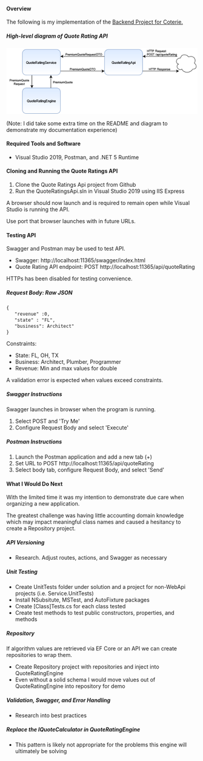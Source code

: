 #### Overview

The following is my implementation of the [Backend Project for Coterie.](https://github.com/CoterieInsure/backend-takehome)

##### High-level diagram of Quote Rating API

![](https://raw.githubusercontent.com/ErikKierstead/Coterie-Backend-Project/main/QuoteRatingAPI-Request-Flow.png?token=AAZ6SN6OGHAVABLTARDSXMTBXRLL2)

(Note: I did take some extra time on the README and diagram to demonstrate my documentation experience)

#### Required Tools and Software

* Visual Studio 2019, Postman, and .NET 5 Runtime

#### Cloning and Running the Quote Ratings API

1. Clone the Quote Ratings Api project from Github
2. Run the QuoteRatingsApi.sln in Visual Studio 2019 using IIS Express

A browser should now launch and is required to remain open while Visual Studio is running the API.  

Use port that browser launches with in future URLs.

#### Testing API

Swagger and Postman may be used to test API.

* Swagger:  http://localhost:11365/swagger/index.html
* Quote Rating API endpoint: POST http://localhost:11365/api/quoteRating

HTTPs has been disabled for testing convenience.

##### Request Body:  Raw JSON

```
{
   "revenue" :0,
   "state" : "FL",
   "business": Architect"
}
```

Constraints:

* State: FL, OH, TX
* Business: Architect, Plumber, Programmer
* Revenue:  Min and max values for double

A validation error is expected when values exceed constraints.

##### Swagger Instructions

Swagger launches in browser when the program is running.

1. Select POST and 'Try Me'
2. Configure Request Body and select 'Execute'

##### Postman Instructions

1. Launch the Postman application and add a new tab (+)
2. Set URL to POST http://localhost:11365/api/quoteRating
3. Select body tab, configure Request Body, and select 'Send'

#### What I Would Do Next

With the limited time it was my intention to demonstrate due care when organizing a new application.

The greatest challenge was having little accounting domain knowledge which may impact meaningful class names and caused a hesitancy to create a Repository project.

##### API Versioning

* Research.  Adjust routes, actions, and Swagger as necessary

##### Unit Testing

* Create UnitTests folder under solution and a project for non-WebApi projects (i.e. Service.UnitTests)
* Install NSubsitute, MSTest, and AutoFixture packages
* Create [Class]Tests.cs for each class tested
* Create test methods to test public constructors, properties, and methods

##### Repository

If algorithm values are retrieved via EF Core or an API we can create repositories to wrap them.

* Create Repository project with repositories and inject into QuoteRatingEngine
* Even without a solid schema I would move values out of QuoteRatingEngine into repository for demo

##### Validation, Swagger, and Error Handling

* Research into best practices

##### Replace the IQuoteCalculator in QuoteRatingEngine

* This pattern is likely not appropriate for the problems this engine will ultimately be solving
